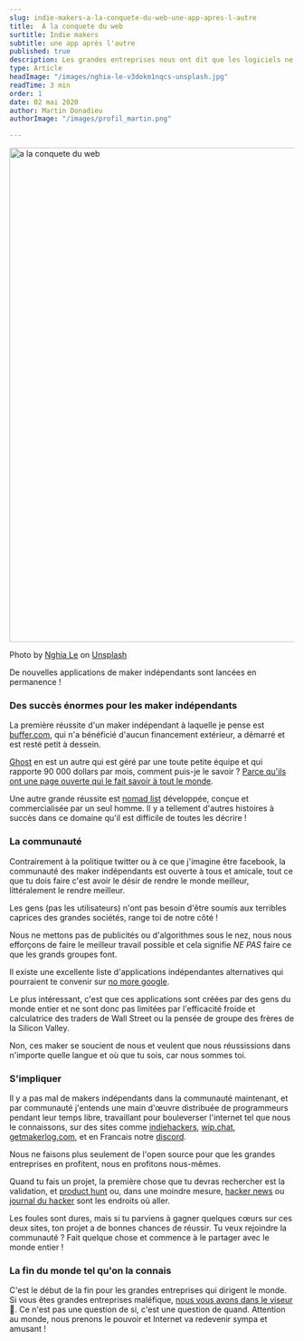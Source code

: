```yaml
---
slug: indie-makers-a-la-conquete-du-web-une-app-apres-l-autre
title:  À la conquete du web
surtitle: Indie makers
subtitle: une app après l'autre
published: true
description: Les grandes entreprises nous ont dit que les logiciels ne pouvaient pas être réalisés par une seule personne ou de petites équipes sans capital, nous leur prouvons chaque jour qu'ils ont tort.
type: Article
headImage: "/images/nghia-le-v3dokm1nqcs-unsplash.jpg"
readTime: 3 min
order: 1
date: 02 mai 2020
author: Martin Donadieu
authorImage: "/images/profil_martin.png"

---
```

<img class="w-full rounded-lg" src="/images/nghia-le-v3dokm1nqcs-unsplash.jpg" alt="a la conquete du web" width="1310" height="873">

<p class="text-xs">Photo by <a href="https://unsplash.com/@lephunghia?utm_source=unsplash&utm_medium=referral&utm_content=creditCopyText">Nghia Le</a> on <a href="https://unsplash.com/?utm_source=unsplash&utm_medium=referral&utm_content=creditCopyText">Unsplash</a></p>

De nouvelles applications de maker indépendants sont lancées en permanence !

### Des succès énormes pour les maker indépendants

La première réussite d'un maker indépendant à laquelle je pense est [buffer.com](https://buffer.com/), qui n'a bénéficié d'aucun financement extérieur, a démarré et est resté petit à dessein. 

[Ghost](https://ghost.org/) en est un autre qui est géré par une toute petite équipe et qui rapporte 90 000 dollars par mois, comment puis-je le savoir ? [Parce qu'ils ont une page ouverte qui le fait savoir à tout le monde](https://ghost.org/about/).

Une autre grande réussite est [nomad list](https://nomadlist.com/) développée, conçue et commercialisée par un seul homme. Il y a tellement d'autres histoires à succès dans ce domaine qu'il est difficile de toutes les décrire !

### La communauté

Contrairement à la politique twitter ou à ce que j'imagine être facebook, la communauté des maker indépendants est ouverte à tous et amicale, tout ce que tu dois faire c'est avoir le désir de rendre le monde meilleur, littéralement le rendre meilleur.

Les gens (pas les utilisateurs) n'ont pas besoin d'être soumis aux terribles caprices des grandes sociétés, range toi de notre côté !

Nous ne mettons pas de publicités ou d'algorithmes sous le nez, nous nous efforçons de faire le meilleur travail possible et cela signifie *NE PAS* faire ce que les grands groupes font.

Il existe une excellente liste d'applications indépendantes alternatives qui pourraient te convenir sur [no more google](https://nomoregoogle.com/).

Le plus intéressant, c'est que ces applications sont créées par des gens du monde entier et ne sont donc pas limitées par l'efficacité froide et calculatrice des traders de Wall Street ou la pensée de groupe des frères de la Silicon Valley.

Non, ces maker se soucient de nous et veulent que nous réussissions dans n'importe quelle langue et où que tu sois, car nous sommes toi.

### S'impliquer

Il y a pas mal de makers indépendants dans la communauté maintenant, et par communauté j'entends une main d'œuvre distribuée de programmeurs pendant leur temps libre, travaillant pour bouleverser l'internet tel que nous le connaissons, sur des sites comme [indiehackers](http://indiehackers.com/), [wip.chat](http://wip.chat/), [getmakerlog.com](http://getmakerlog.com/), et en Francais notre [discord](/discord).

Nous ne faisons plus seulement de l'open source pour que les grandes entreprises en profitent, nous en profitons nous-mêmes.

Quand tu fais un projet, la première chose que tu devras rechercher est la validation, et [product hunt](https://producthunt.com/) ou, dans une moindre mesure, [hacker news](https://news.ycombinator.com/) ou [journal du hacker](https://www.journalduhacker.net/) sont les endroits où aller.

Les foules sont dures, mais si tu parviens à gagner quelques cœurs sur ces deux sites, ton projet a de bonnes chances de réussir. Tu veux rejoindre la communauté ? Fait quelque chose et commence à le partager avec le monde entier !

### La fin du monde tel qu'on la connais

C'est le début de la fin pour les grandes entreprises qui dirigent le monde. Si vous êtes grandes entreprises maléfique, [nous vous avons dans le viseur](https://genius.com/15311181) 🎯. Ce n'est pas une question de si, c'est une question de quand.
Attention au monde, nous prenons le pouvoir et Internet va redevenir sympa et amusant !
